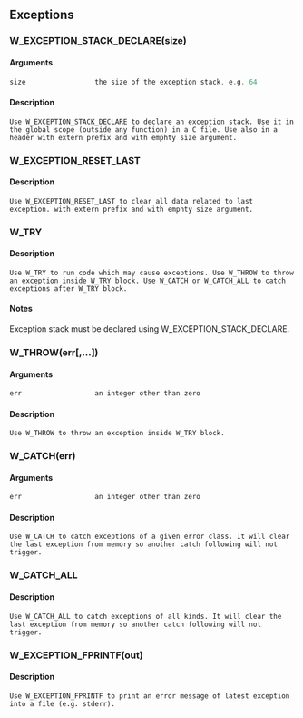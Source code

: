 ## Exceptions
    
### W_EXCEPTION_STACK_DECLARE(size)
#### Arguments
```C
size                 the size of the exception stack, e.g. 64
```
#### Description
    Use W_EXCEPTION_STACK_DECLARE to declare an exception stack. Use it in the global scope (outside any function) in a C file. Use also in a header with extern prefix and with emphty size argument.
    
### W_EXCEPTION_RESET_LAST
#### Description
    Use W_EXCEPTION_RESET_LAST to clear all data related to last exception. with extern prefix and with emphty size argument.
    
### W_TRY
#### Description
    Use W_TRY to run code which may cause exceptions. Use W_THROW to throw an exception inside W_TRY block. Use W_CATCH or W_CATCH_ALL to catch exceptions after W_TRY block.
#### Notes
Exception stack must be declared using W_EXCEPTION_STACK_DECLARE.
    
### W_THROW(err[,...])
#### Arguments
```C
err                  an integer other than zero
```
#### Description
    Use W_THROW to throw an exception inside W_TRY block.
    
### W_CATCH(err)
#### Arguments
```C
err                  an integer other than zero
```
#### Description
    Use W_CATCH to catch exceptions of a given error class. It will clear the last exception from memory so another catch following will not trigger.
    
### W_CATCH_ALL
#### Description
    Use W_CATCH_ALL to catch exceptions of all kinds. It will clear the last exception from memory so another catch following will not trigger.
    
### W_EXCEPTION_FPRINTF(out)
#### Description
    Use W_EXCEPTION_FPRINTF to print an error message of latest exception into a file (e.g. stderr).
